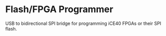 # Flash/FPGA Programmer

USB to bidirectional SPI bridge for programming iCE40 FPGAs or their SPI flash.
